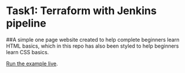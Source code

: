 # Task1: Terraform with Jenkins pipeline 

##A simple one page website created to help complete beginners learn HTML basics, which in this repo has also been styled to help beginners learn CSS basics.

[Run the example live](http://sanket3122.github.io/task1_cloud).
